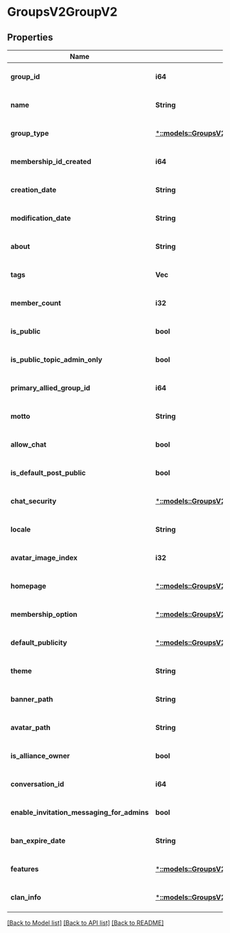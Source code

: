 # GroupsV2GroupV2

## Properties
Name | Type | Description | Notes
------------ | ------------- | ------------- | -------------
**group_id** | **i64** |  | [optional] [default to null]
**name** | **String** |  | [optional] [default to null]
**group_type** | [***::models::GroupsV2GroupType**](GroupsV2.GroupType.md) |  | [optional] [default to null]
**membership_id_created** | **i64** |  | [optional] [default to null]
**creation_date** | **String** |  | [optional] [default to null]
**modification_date** | **String** |  | [optional] [default to null]
**about** | **String** |  | [optional] [default to null]
**tags** | **Vec<String>** |  | [optional] [default to null]
**member_count** | **i32** |  | [optional] [default to null]
**is_public** | **bool** |  | [optional] [default to null]
**is_public_topic_admin_only** | **bool** |  | [optional] [default to null]
**primary_allied_group_id** | **i64** |  | [optional] [default to null]
**motto** | **String** |  | [optional] [default to null]
**allow_chat** | **bool** |  | [optional] [default to null]
**is_default_post_public** | **bool** |  | [optional] [default to null]
**chat_security** | [***::models::GroupsV2ChatSecuritySetting**](GroupsV2.ChatSecuritySetting.md) |  | [optional] [default to null]
**locale** | **String** |  | [optional] [default to null]
**avatar_image_index** | **i32** |  | [optional] [default to null]
**homepage** | [***::models::GroupsV2GroupHomepage**](GroupsV2.GroupHomepage.md) |  | [optional] [default to null]
**membership_option** | [***::models::GroupsV2MembershipOption**](GroupsV2.MembershipOption.md) |  | [optional] [default to null]
**default_publicity** | [***::models::GroupsV2GroupPostPublicity**](GroupsV2.GroupPostPublicity.md) |  | [optional] [default to null]
**theme** | **String** |  | [optional] [default to null]
**banner_path** | **String** |  | [optional] [default to null]
**avatar_path** | **String** |  | [optional] [default to null]
**is_alliance_owner** | **bool** |  | [optional] [default to null]
**conversation_id** | **i64** |  | [optional] [default to null]
**enable_invitation_messaging_for_admins** | **bool** |  | [optional] [default to null]
**ban_expire_date** | **String** |  | [optional] [default to null]
**features** | [***::models::GroupsV2GroupFeatures**](GroupsV2.GroupFeatures.md) |  | [optional] [default to null]
**clan_info** | [***::models::GroupsV2GroupV2ClanInfoAndInvestment**](GroupsV2.GroupV2ClanInfoAndInvestment.md) |  | [optional] [default to null]

[[Back to Model list]](../README.md#documentation-for-models) [[Back to API list]](../README.md#documentation-for-api-endpoints) [[Back to README]](../README.md)


